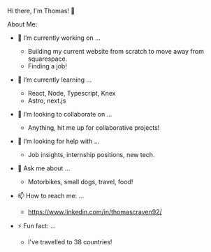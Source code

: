Hi there, I'm Thomas! 👋

About Me:
 
- 🔭 I’m currently working on ...
  - Building my current website from scratch to move away from squarespace.
  - Finding a job!

- 🌱 I’m currently learning ...
  - React, Node, Typescript, Knex
  - Astro, next.js
    
- 👯 I’m looking to collaborate on ...
  - Anything, hit me up for collaborative projects!
 
- 🤔 I’m looking for help with ...
  - Job insights, internship positions, new tech.
 
- 💬 Ask me about ...
  - Motorbikes, small dogs, travel, food!
    
- 📫 How to reach me: ...
  - https://www.linkedin.com/in/thomascraven92/

- ⚡ Fun fact: ...
  - I've travelled to 38 countries!
